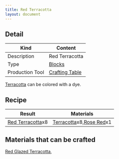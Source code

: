 ```yaml
---
title: Red Terracotta
layout: document
---
```

## Detail

|Kind|Content|
|---|---|
|Description|Red Terracotta|
|Type|[Blocks](Blocks)|
|Production Tool|[Crafting Table](Crafting_Table)|

[Terracotta](Terracotta) can be colored with a dye.

## Recipe

|Result|Materials|
|---|---|
|[Red Terracotta](Red_Terracotta)x8|[Terracotta](Terracotta)x8,[Rose Red](Rose_Red)x1|

## Materials that can be crafted

[Red Glazed Terracotta](Red_Glazed_Terracotta),
